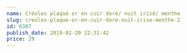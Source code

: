 ```yaml
---
name: Créoles plaqué or en cuir doré/ nuit irisé/ menthe
slug: creoles-plaque-or-en-cuir-dore-nuit-irise-menthe-2
id: 6307
publish_date: 2019-02-20 22:31:42
price: 29
---
```

